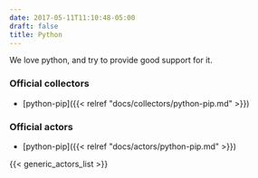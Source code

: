 ```yaml
---
date: 2017-05-11T11:10:48-05:00
draft: false
title: Python
---
```


We love python, and try to provide good support for it.

### Official collectors

- [python-pip]({{< relref "docs/collectors/python-pip.md" >}})

### Official actors

- [python-pip]({{< relref "docs/actors/python-pip.md" >}})

{{< generic_actors_list >}}
